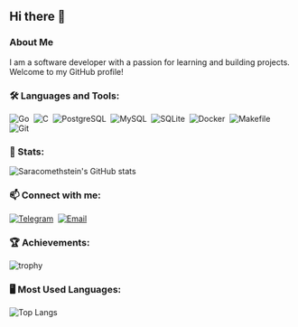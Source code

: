 ## Hi there 👋

### About Me
I am a software developer with a passion for learning and building projects. Welcome to my GitHub profile!

### 🛠️ Languages and Tools:
![Go](https://img.shields.io/badge/-Go-05122A?style=flat&logo=go)&nbsp;
![C](https://img.shields.io/badge/-C-05122A?style=flat&logo=c)&nbsp;
![PostgreSQL](https://img.shields.io/badge/-PostgreSQL-05122A?style=flat&logo=postgresql)&nbsp;
![MySQL](https://img.shields.io/badge/-MySQL-05122A?style=flat&logo=mysql)&nbsp;
![SQLite](https://img.shields.io/badge/-SQLite-05122A?style=flat&logo=sqlite)&nbsp;
![Docker](https://img.shields.io/badge/-Docker-05122A?style=flat&logo=docker)&nbsp;
![Makefile](https://img.shields.io/badge/-Makefile-05122A?style=flat&logo=make)&nbsp;
![Git](https://img.shields.io/badge/-Git-05122A?style=flat&logo=github)&nbsp;

### 🌟 Stats:
![Saracomethstein's GitHub stats](https://github-readme-stats.vercel.app/api?username=Saracomethstein&show_icons=true&theme=onedark)

### 📫 Connect with me:
[![Telegram](https://img.shields.io/badge/-Telegram-05122A?style=flat&logo=telegram)](https://t.me/saracomethstein)&nbsp;
[![Email](https://img.shields.io/badge/-Email-05122A?style=flat&logo=gmail)](mailto:adelsevastanov@gmail.com)&nbsp;

### 🏆 Achievements:
![trophy](https://github-profile-trophy.vercel.app/?username=Saracomethstein&theme=onedark)

### 🖥️ Most Used Languages:
![Top Langs](https://github-readme-stats.vercel.app/api/top-langs/?username=Saracomethstein&layout=compact&theme=onedark)
